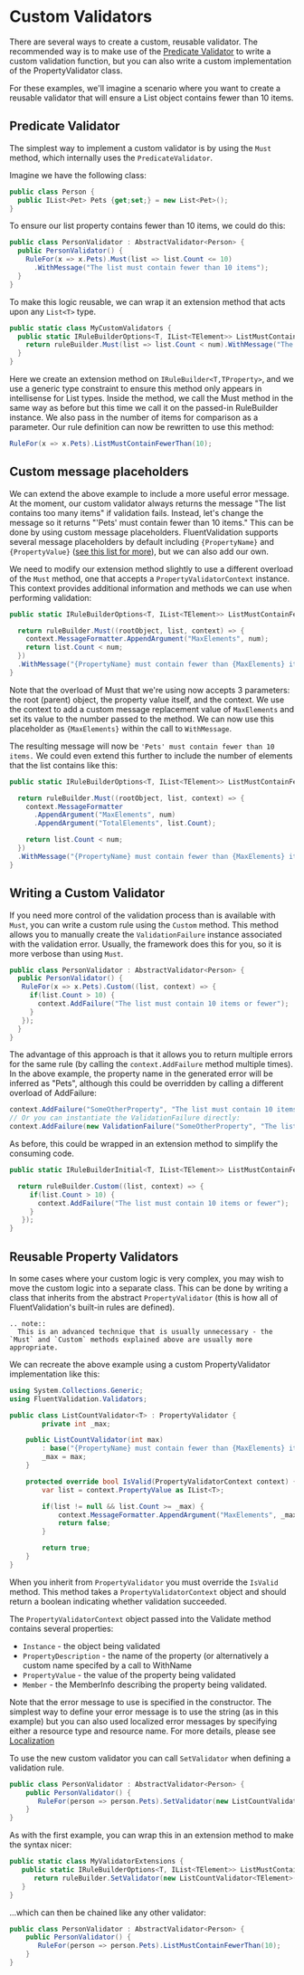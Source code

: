 # Custom Validators

There are several ways to create a custom, reusable validator. The recommended way is to make use of the [Predicate Validator](/built-in-validators.html#predicate-validator) to write a custom validation function, but you can also write a custom implementation of the PropertyValidator class.

For these examples, we'll imagine a scenario where you want to create a reusable validator that will ensure a List object contains fewer than 10 items.

## Predicate Validator
The simplest way to implement a custom validator is by using the `Must` method, which internally uses the `PredicateValidator`.

Imagine we have the following class:
```csharp
public class Person {
  public IList<Pet> Pets {get;set;} = new List<Pet>();
}
```

To ensure our list property contains fewer than 10 items, we could do this:

```csharp
public class PersonValidator : AbstractValidator<Person> {
  public PersonValidator() {
    RuleFor(x => x.Pets).Must(list => list.Count <= 10)
      .WithMessage("The list must contain fewer than 10 items");
  }
}
```

To make this logic reusable, we can wrap it an extension method that acts upon any `List<T>` type.

```csharp
public static class MyCustomValidators {
  public static IRuleBuilderOptions<T, IList<TElement>> ListMustContainFewerThan<T, TElement>(this IRuleBuilder<T, IList<TElement>> ruleBuilder, int num) {
	return ruleBuilder.Must(list => list.Count < num).WithMessage("The list contains too many items");
  }
}
```

Here we create an extension method on `IRuleBuilder<T,TProperty>`, and we use a generic type constraint to ensure this method only appears in intellisense for List types. Inside the method, we call the Must method in the same way as before but this time we call it on the passed-in RuleBuilder instance. We also pass in the number of items for comparison as a parameter. Our rule definition can now be rewritten to use this method:

```csharp
RuleFor(x => x.Pets).ListMustContainFewerThan(10);
```

## Custom message placeholders

We can extend the above example to include a more useful error message. At the moment, our custom validator always returns the message "The list contains too many items" if validation fails. Instead, let's change the message so it returns "'Pets' must contain fewer than 10 items." This can be done by using custom message placeholders. FluentValidation supports several message placeholders by default including `{PropertyName}` and `{PropertyValue}` ([see this list for more](built-in-validators)), but we can also add our own.

We need to modify our extension method slightly to use a different overload of the `Must` method, one that accepts a `PropertyValidatorContext` instance. This context provides additional information and methods we can use when performing validation:

```csharp
public static IRuleBuilderOptions<T, IList<TElement>> ListMustContainFewerThan<T, TElement>(this IRuleBuilder<T, IList<TElement>> ruleBuilder, int num) {

  return ruleBuilder.Must((rootObject, list, context) => {
    context.MessageFormatter.AppendArgument("MaxElements", num);
    return list.Count < num;
  })
  .WithMessage("{PropertyName} must contain fewer than {MaxElements} items.");
}
```

Note that the overload of Must that we're using now accepts 3 parameters: the root (parent) object, the property value itself, and the context. We use the context to add a custom message replacement value of `MaxElements` and set its value to the number passed to the method. We can now use this placeholder as `{MaxElements}` within the call to `WithMessage`.

The resulting message will now be  `'Pets' must contain fewer than 10 items.` We could even extend this further to include the number of elements that the list contains like this:

```csharp
public static IRuleBuilderOptions<T, IList<TElement>> ListMustContainFewerThan<T, TElement>(this IRuleBuilder<T, IList<TElement>> ruleBuilder, int num) {

  return ruleBuilder.Must((rootObject, list, context) => {
    context.MessageFormatter
      .AppendArgument("MaxElements", num)
      .AppendArgument("TotalElements", list.Count);

    return list.Count < num;
  })
  .WithMessage("{PropertyName} must contain fewer than {MaxElements} items. The list contains {TotalElements} element");
}
```

## Writing a Custom Validator

If you need more control of the validation process than is available with `Must`, you can write a custom rule using the `Custom` method. This method allows you to manually create the `ValidationFailure` instance associated with the validation error. Usually, the framework does this for you, so it is more verbose than using `Must`.


```csharp
public class PersonValidator : AbstractValidator<Person> {
  public PersonValidator() {
   RuleFor(x => x.Pets).Custom((list, context) => {
     if(list.Count > 10) {
       context.AddFailure("The list must contain 10 items or fewer");
     }
   });
  }
}
```

The advantage of this approach is that it allows you to return multiple errors for the same rule (by calling the `context.AddFailure` method multiple times). In the above example, the property name in the generated error will be inferred as "Pets", although this could be overridden by calling a different overload of AddFailure:

```csharp
context.AddFailure("SomeOtherProperty", "The list must contain 10 items or fewer");
// Or you can instantiate the ValidationFailure directly:
context.AddFailure(new ValidationFailure("SomeOtherProperty", "The list must contain 10 items or fewer");
```

As before, this could be wrapped in an extension method to simplify the consuming code.

```csharp
public static IRuleBuilderInitial<T, IList<TElement>> ListMustContainFewerThan<T, TElement>(this IRuleBuilder<T, IList<TElement>> ruleBuilder, int num) {

  return ruleBuilder.Custom((list, context) => {
     if(list.Count > 10) {
       context.AddFailure("The list must contain 10 items or fewer");
     }
   });
}
```

## Reusable Property Validators

In some cases where your custom logic is very complex, you may wish to move the custom logic into a separate class. This can be done by writing a class that inherits from the abstract `PropertyValidator` (this is how all of FluentValidation's built-in rules are defined).

```eval_rst
.. note::
  This is an advanced technique that is usually unnecessary - the `Must` and `Custom` methods explained above are usually more appropriate.
```

We can recreate the above example using a custom PropertyValidator implementation like this:

```csharp
using System.Collections.Generic;
using FluentValidation.Validators;

public class ListCountValidator<T> : PropertyValidator {
        private int _max;

	public ListCountValidator(int max)
		: base("{PropertyName} must contain fewer than {MaxElements} items.") {
		_max = max;
	}

	protected override bool IsValid(PropertyValidatorContext context) {
		var list = context.PropertyValue as IList<T>;

		if(list != null && list.Count >= _max) {
			context.MessageFormatter.AppendArgument("MaxElements", _max);
			return false;
		}

		return true;
	}
}
```
When you inherit from `PropertyValidator` you must override the `IsValid` method. This method takes a `PropertyValidatorContext` object and should return a boolean indicating whether validation succeeded.

The `PropertyValidatorContext` object passed into the Validate method contains several properties:
- `Instance` - the object being validated
- `PropertyDescription` - the name of the property (or alternatively a custom name specifed by a call to WithName
- `PropertyValue` - the value of the property being validated
- `Member` - the MemberInfo describing the property being validated.

Note that the error message to use is specified in the constructor. The simplest way to define your error message is to use the string (as in this example) but you can also used localized error messages by specifying either a resource type and resource name. For more details, please see [Localization](localization)

To use the new custom validator you can call `SetValidator` when defining a validation rule.

```csharp
public class PersonValidator : AbstractValidator<Person> {
    public PersonValidator() {
       RuleFor(person => person.Pets).SetValidator(new ListCountValidator<Pet>(10));
    }
}
```

As with the first example, you can wrap this in an extension method to make the syntax nicer:
```csharp
public static class MyValidatorExtensions {
   public static IRuleBuilderOptions<T, IList<TElement>> ListMustContainFewerThan<T, TElement>(this IRuleBuilder<T, IList<TElement>> ruleBuilder, int num) {
      return ruleBuilder.SetValidator(new ListCountValidator<TElement>(num));
   }
}
```

...which can then be chained like any other validator:

```csharp
public class PersonValidator : AbstractValidator<Person> {
    public PersonValidator() {
       RuleFor(person => person.Pets).ListMustContainFewerThan(10);
    }
}
```
